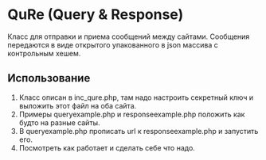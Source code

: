 # QuRe (Query & Response)
Класс для отправки и приема сообщений между сайтами. Сообщения передаются в виде открытого упакованного в json массива с контрольным хешем.
## Использование
1. Класс описан в inc_qure.php, там надо настроить секретный ключ и выложить этот файл на оба сайта.
2. Примеры queryexample.php и responseexample.php положить как будто на разные сайты.
3. В queryexample.php прописать url к responseexample.php и запустить его.
4. Посмотреть как работает и сделать себе что надо.

